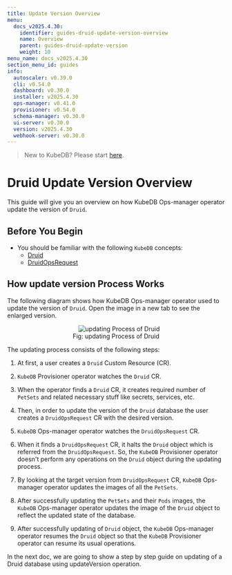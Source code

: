 ```yaml
---
title: Update Version Overview
menu:
  docs_v2025.4.30:
    identifier: guides-druid-update-version-overview
    name: Overview
    parent: guides-druid-update-version
    weight: 10
menu_name: docs_v2025.4.30
section_menu_id: guides
info:
  autoscaler: v0.39.0
  cli: v0.54.0
  dashboard: v0.30.0
  installer: v2025.4.30
  ops-manager: v0.41.0
  provisioner: v0.54.0
  schema-manager: v0.30.0
  ui-server: v0.30.0
  version: v2025.4.30
  webhook-server: v0.30.0
---
```


> New to KubeDB? Please start [here](/docs/v2025.4.30/README).

# Druid Update Version Overview

This guide will give you an overview on how KubeDB Ops-manager operator update the version of `Druid`.

## Before You Begin

- You should be familiar with the following `KubeDB` concepts:
    - [Druid](/docs/v2025.4.30/guides/druid/concepts/druid)
    - [DruidOpsRequest](/docs/v2025.4.30/guides/druid/concepts/druidopsrequest)

## How update version Process Works

The following diagram shows how KubeDB Ops-manager operator used to update the version of `Druid`. Open the image in a new tab to see the enlarged version.

<figure align="center">
  <img alt="updating Process of Druid" src="/docs/v2025.4.30/guides/druid/update-version/images/dr-update-version.png">
<figcaption align="center">Fig: updating Process of Druid</figcaption>
</figure>

The updating process consists of the following steps:

1. At first, a user creates a `Druid` Custom Resource (CR).

2. `KubeDB` Provisioner  operator watches the `Druid` CR.

3. When the operator finds a `Druid` CR, it creates required number of `PetSets` and related necessary stuff like secrets, services, etc.

4. Then, in order to update the version of the `Druid` database the user creates a `DruidOpsRequest` CR with the desired version.

5. `KubeDB` Ops-manager operator watches the `DruidOpsRequest` CR.

6. When it finds a `DruidOpsRequest` CR, it halts the `Druid` object which is referred from the `DruidOpsRequest`. So, the `KubeDB` Provisioner  operator doesn't perform any operations on the `Druid` object during the updating process.

7. By looking at the target version from `DruidOpsRequest` CR, `KubeDB` Ops-manager operator updates the images of all the `PetSets`.

8. After successfully updating the `PetSets` and their `Pods` images, the `KubeDB` Ops-manager operator updates the image of the `Druid` object to reflect the updated state of the database.

9. After successfully updating of `Druid` object, the `KubeDB` Ops-manager operator resumes the `Druid` object so that the `KubeDB` Provisioner  operator can resume its usual operations.

In the next doc, we are going to show a step by step guide on updating of a Druid database using updateVersion operation.